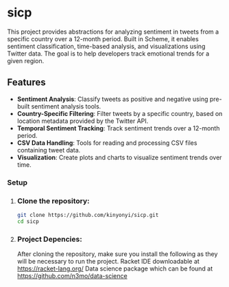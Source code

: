 # sicp
This project provides abstractions for analyzing sentiment in tweets from a specific country over a 12-month period. Built in Scheme, it enables sentiment classification, time-based analysis, and visualizations using Twitter data. The goal is to help developers track emotional trends for a given region.

## Features

- **Sentiment Analysis**: Classify tweets as positive and negative using pre-built sentiment analysis tools.
- **Country-Specific Filtering**: Filter tweets by a specific country, based on location metadata provided by the Twitter API.
- **Temporal Sentiment Tracking**: Track sentiment trends over a 12-month period.
- **CSV Data Handling**: Tools for reading and processing CSV files containing tweet data.
- **Visualization**: Create plots and charts to visualize sentiment trends over time.

### Setup

1. ### Clone the repository:
   ```bash
   git clone https://github.com/kinyonyi/sicp.git
   cd sicp
2. ### Project Depencies:
   After cloning the repository, make sure you install the following as they will be necessary to run the project.
   Racket IDE downloadable at https://racket-lang.org/
   Data science package which can be found at https://github.com/n3mo/data-science

